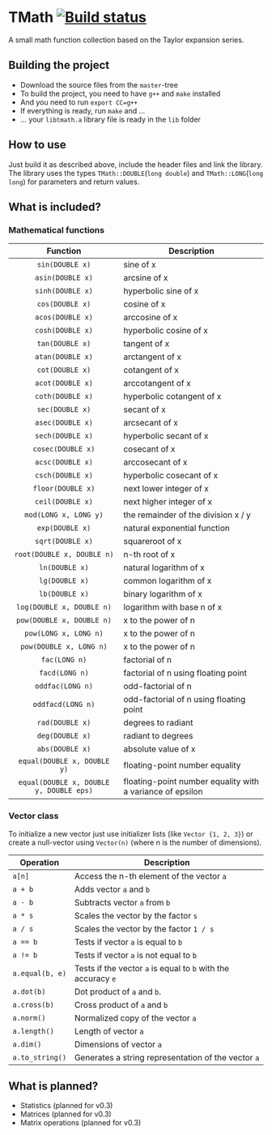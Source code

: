 # TMath [![Build status](https://travis-ci.org/lnsp/tmath.svg?branch=stable)](https://travis-ci.org/lnsp/tmath)
A small math function collection based on the Taylor expansion series.

## Building the project
- Download the source files from the `master`-tree
- To build the project, you need to have `g++` and `make` installed
- And you need to run `export CC=g++`
- If everything is ready, run `make` and ...
- ... your `libtmath.a` library file is ready in the `lib` folder

## How to use
Just build it as described above, include the header files and link the library. The library uses the types `TMath::DOUBLE`(`long double`) and `TMath::LONG`(`long long`) for parameters and return values.

## What is included?
### Mathematical functions

Function                                | Description
:-------------------------------------: | ---------------------------------------------------------
`sin(DOUBLE x)`                         | sine of x
`asin(DOUBLE x)`                        | arcsine of x
`sinh(DOUBLE x)`                        | hyperbolic sine of x
`cos(DOUBLE x)`                         | cosine of x
`acos(DOUBLE x)`                        | arccosine of x
`cosh(DOUBLE x)`                        | hyperbolic cosine of x
`tan(DOUBLE x)`                         | tangent of x
`atan(DOUBLE x)`                        | arctangent of x
`cot(DOUBLE x)`                         | cotangent of x
`acot(DOUBLE x)`                        | arccotangent of x
`coth(DOUBLE x)`                        | hyperbolic cotangent of x
`sec(DOUBLE x)`                         | secant of x
`asec(DOUBLE x)`                        | arcsecant of x
`sech(DOUBLE x)`                        | hyperbolic secant of x
`cosec(DOUBLE x)`                       | cosecant of x
`acsc(DOUBLE x)`                        | arccosecant of x
`csch(DOUBLE x)`                        | hyperbolic cosecant of x
`floor(DOUBLE x)`                       | next lower integer of x
`ceil(DOUBLE x)`                        | next higher integer of x
`mod(LONG x, LONG y)`                   | the remainder of the division x / y
`exp(DOUBLE x)`                         | natural exponential function
`sqrt(DOUBLE x)`                        | squareroot of x
`root(DOUBLE x, DOUBLE n)`              | n-th root of x
`ln(DOUBLE x)`                          | natural logarithm of x
`lg(DOUBLE x)`                          | common logarithm of x
`lb(DOUBLE x)`                          | binary logarithm of x
`log(DOUBLE x, DOUBLE n)`               | logarithm with base n of x
`pow(DOUBLE x, DOUBLE n)`               | x to the power of n
`pow(LONG x, LONG n)`                   | x to the power of n
`pow(DOUBLE x, LONG n)`                 | x to the power of n
`fac(LONG n)`                           | factorial of n
`facd(LONG n)`                          | factorial of n using floating point
`oddfac(LONG n)`                        | odd-factorial of n
`oddfacd(LONG n)`                       | odd-factorial of n using floating point
`rad(DOUBLE x)`                         | degrees to radiant
`deg(DOUBLE x)`                         | radiant to degrees
`abs(DOUBLE x)`                         | absolute value of x
`equal(DOUBLE x, DOUBLE y)`             | floating-point number equality
`equal(DOUBLE x, DOUBLE y, DOUBLE eps)` | floating-point number equality with a variance of epsilon

### Vector class
To initialize a new vector just use initializer lists (like `Vector {1, 2, 3}`) or create a null-vector using `Vector(n)` (where n is the number of dimensions).

Operation       | Description
--------------- | -------------------------------------------------------------
`a[n]`          | Access the n-th element of the vector `a`
`a + b`         | Adds vector `a` and `b`
`a - b`         | Subtracts vector `a` from `b`
`a * s`         | Scales the vector by the factor `s`
`a / s`         | Scales the vector by the factor `1 / s`
`a == b`        | Tests if vector `a` is equal to `b`
`a != b`        | Tests if vector `a` is not equal to `b`
`a.equal(b, e)` | Tests if the vector `a` is equal to `b` with the accuracy `e`
`a.dot(b)`      | Dot product of `a` and `b`.
`a.cross(b)`    | Cross product of `a` and `b`
`a.norm()`      | Normalized copy of the vector `a`
`a.length()`    | Length of vector `a`
`a.dim()`       | Dimensions of vector `a`
`a.to_string()` | Generates a string representation of the vector `a`

## What is planned?
- Statistics (planned for v0.3)
- Matrices (planned for v0.3)
- Matrix operations (planned for v0.3)
